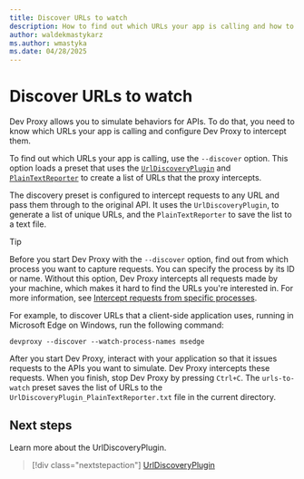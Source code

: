 ```yaml
---
title: Discover URLs to watch
description: How to find out which URLs your app is calling and how to configure the Dev Proxy to simulate behaviors for them.
author: waldekmastykarz
ms.author: wmastyka
ms.date: 04/28/2025
---
```


# Discover URLs to watch

Dev Proxy allows you to simulate behaviors for APIs. To do that, you need to know which URLs your app is calling and configure Dev Proxy to intercept them.

To find out which URLs your app is calling, use the `--discover` option. This option loads a preset that uses the [`UrlDiscoveryPlugin`](../technical-reference/urldiscoveryplugin.md) and [`PlainTextReporter`](../technical-reference/plaintextreporter.md) to create a list of URLs that the proxy intercepts.

The discovery preset is configured to intercept requests to any URL and pass them through to the original API. It uses the `UrlDiscoveryPlugin`, to generate a list of unique URLs, and the `PlainTextReporter` to save the list to a text file.

> [!TIP]
> Before you start Dev Proxy with the `--discover` option, find out from which process you want to capture requests. You can specify the process by its ID or name. Without this option, Dev Proxy intercepts all requests made by your machine, which makes it hard to find the URLs you're interested in. For more information, see [Intercept requests from specific processes](./intercept-requests-from-specific-processes.md).

For example, to discover URLs that a client-side application uses, running in Microsoft Edge on Windows, run the following command:

```console
devproxy --discover --watch-process-names msedge
```

After you start Dev Proxy, interact with your application so that it issues requests to the APIs you want to simulate. Dev Proxy intercepts these requests. When you finish, stop Dev Proxy by pressing `Ctrl+C`. The `urls-to-watch` preset saves the list of URLs to the `UrlDiscoveryPlugin_PlainTextReporter.txt` file in the current directory.

## Next steps

Learn more about the UrlDiscoveryPlugin.

> [!div class="nextstepaction"]
> [UrlDiscoveryPlugin](../technical-reference/urldiscoveryplugin.md)
